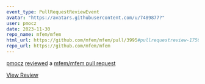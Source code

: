```yaml
---
event_type: PullRequestReviewEvent
avatar: "https://avatars.githubusercontent.com/u/7489877?"
user: pmocz
date: 2023-11-30
repo_name: mfem/mfem
html_url: https://github.com/mfem/mfem/pull/3995#pullrequestreview-1756985127
repo_url: https://github.com/mfem/mfem
---
```


<a href='https://github.com/pmocz' target='_blank'>pmocz</a> <a href='https://github.com/mfem/mfem/pull/3995#pullrequestreview-1756985127' target='_blank'>reviewed</a> a <a href='https://github.com/mfem/mfem/pull/3995' target='_blank'>mfem/mfem pull request</a>

<small></small>

<a href='https://github.com/mfem/mfem/pull/3995#pullrequestreview-1756985127' target='_blank'>View Review</a>